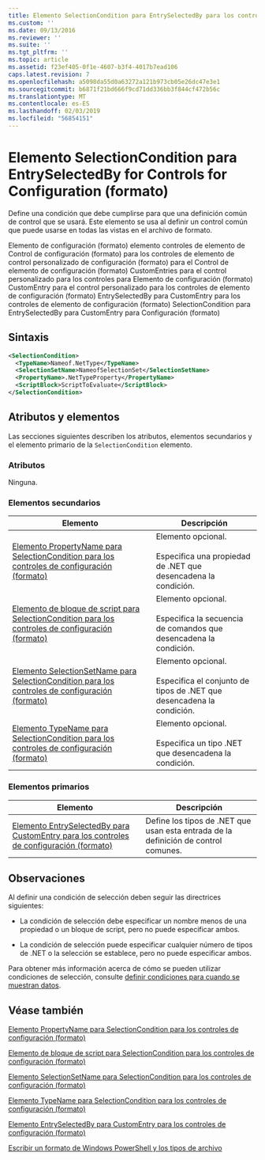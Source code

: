 ```yaml
---
title: Elemento SelectionCondition para EntrySelectedBy para los controles de configuración (formato) | Microsoft Docs
ms.custom: ''
ms.date: 09/13/2016
ms.reviewer: ''
ms.suite: ''
ms.tgt_pltfrm: ''
ms.topic: article
ms.assetid: f23ef405-0f1e-4607-b3f4-4017b7ead106
caps.latest.revision: 7
ms.openlocfilehash: a5098da55d0a63272a121b973cb05e26dc47e3e1
ms.sourcegitcommit: b6871f21bd666f9cd71dd336bb3f844cf472b56c
ms.translationtype: MT
ms.contentlocale: es-ES
ms.lasthandoff: 02/03/2019
ms.locfileid: "56854151"
---
```

# <a name="selectioncondition-element-for-entryselectedby-for-controls-for-configuration-format"></a>Elemento SelectionCondition para EntrySelectedBy for Controls for Configuration (formato)

Define una condición que debe cumplirse para que una definición común de control que se usará. Este elemento se usa al definir un control común que puede usarse en todas las vistas en el archivo de formato.

Elemento de configuración (formato) elemento controles de elemento de Control de configuración (formato) para los controles de elemento de control personalizado de configuración (formato) para el Control de elemento de configuración (formato) CustomEntries para el control personalizado para los controles para Elemento de configuración (formato) CustomEntry para el control personalizado para los controles de elemento de configuración (formato) EntrySelectedBy para CustomEntry para los controles de elemento de configuración (formato) SelectionCondition para EntrySelectedBy para CustomEntry para Configuración (formato)

## <a name="syntax"></a>Sintaxis

```xml
<SelectionCondition>
  <TypeName>Nameof.NetType</TypeName>
  <SelectionSetName>NameofSelectionSet</SelectionSetName>
  <PropertyName>.NetTypeProperty</PropertyName>
  <ScriptBlock>ScriptToEvaluate</ScriptBlock>
</SelectionCondition>
```

## <a name="attributes-and-elements"></a>Atributos y elementos

Las secciones siguientes describen los atributos, elementos secundarios y el elemento primario de la `SelectionCondition` elemento.

### <a name="attributes"></a>Atributos

Ninguna.

### <a name="child-elements"></a>Elementos secundarios

|Elemento|Descripción|
|-------------|-----------------|
|[Elemento PropertyName para SelectionCondition para los controles de configuración (formato)](./propertyname-element-for-selectioncondition-for-controls-for-configuration-format.md)|Elemento opcional.<br /><br /> Especifica una propiedad de .NET que desencadena la condición.|
|[Elemento de bloque de script para SelectionCondition para los controles de configuración (formato)](./scriptblock-element-for-selectioncondition-for-controls-for-configuration-format.md)|Elemento opcional.<br /><br /> Especifica la secuencia de comandos que desencadena la condición.|
|[Elemento SelectionSetName para SelectionCondition para los controles de configuración (formato)](./selectionsetname-element-for-selectioncondition-for-controls-for-configuration-format.md)|Elemento opcional.<br /><br /> Especifica el conjunto de tipos de .NET que desencadena la condición.|
|[Elemento TypeName para SelectionCondition para los controles de configuración (formato)](./typename-element-for-selectioncondition-for-controls-for-configuration-format.md)|Elemento opcional.<br /><br /> Especifica un tipo .NET que desencadena la condición.|

### <a name="parent-elements"></a>Elementos primarios

|Elemento|Descripción|
|-------------|-----------------|
|[Elemento EntrySelectedBy para CustomEntry para los controles de configuración (formato)](./entryselectedby-element-for-customentry-for-controls-for-configuration-format.md)|Define los tipos de .NET que usan esta entrada de la definición de control comunes.|

## <a name="remarks"></a>Observaciones

Al definir una condición de selección deben seguir las directrices siguientes:

- La condición de selección debe especificar un nombre menos de una propiedad o un bloque de script, pero no puede especificar ambos.

- La condición de selección puede especificar cualquier número de tipos de .NET o la selección se establece, pero no puede especificar ambos.

Para obtener más información acerca de cómo se pueden utilizar condiciones de selección, consulte [definir condiciones para cuando se muestran datos](./defining-conditions-for-displaying-data.md).

## <a name="see-also"></a>Véase también

[Elemento PropertyName para SelectionCondition para los controles de configuración (formato)](./propertyname-element-for-selectioncondition-for-controls-for-configuration-format.md)

[Elemento de bloque de script para SelectionCondition para los controles de configuración (formato)](./scriptblock-element-for-selectioncondition-for-controls-for-configuration-format.md)

[Elemento SelectionSetName para SelectionCondition para los controles de configuración (formato)](./selectionsetname-element-for-selectioncondition-for-controls-for-configuration-format.md)

[Elemento TypeName para SelectionCondition para los controles de configuración (formato)](./typename-element-for-selectioncondition-for-controls-for-configuration-format.md)

[Elemento EntrySelectedBy para CustomEntry para los controles de configuración (formato)](./entryselectedby-element-for-customentry-for-controls-for-configuration-format.md)

[Escribir un formato de Windows PowerShell y los tipos de archivo](./writing-a-powershell-formatting-file.md)
